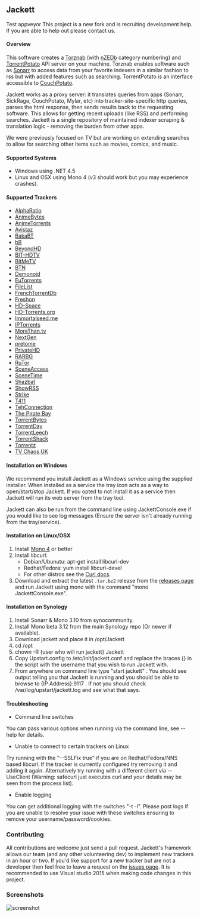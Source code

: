 ## Jackett
Test appveyor
This project is a new fork and is recruiting development help.  If you are able to help out please contact us.

#### Overview
This software creates a [Torznab](https://github.com/Sonarr/Sonarr/wiki/Implementing-a-Torznab-indexer) (with [nZEDb](https://github.com/nZEDb/nZEDb/blob/master/docs/newznab_api_specification.txt) category numbering) and [TorrentPotato](https://github.com/RuudBurger/CouchPotatoServer/wiki/Couchpotato-torrent-provider) API server on your machine.  Torznab enables software such as [Sonarr](https://sonarr.tv) to access data from your favorite indexers in a similar fashion to rss but with added features such as searching.  TorrentPotato is an interface accessible to [CouchPotato](https://couchpota.to/).

Jackett works as a proxy server: it translates queries from apps (Sonarr, SickRage, CouchPotato, Mylar, etc) into tracker-site-specific http queries, parses the html response, then sends results back to the requesting software. This allows for getting recent uploads (like RSS) and performing searches. Jackett is a single repository of maintained indexer scraping & translation logic - removing the burden from other apps. 

We were previously focused on TV but are working on extending searches to allow for searching other items such as movies, comics, and music.


#### Supported Systems
* Windows using .NET 4.5
* Linux and OSX using Mono 4 (v3 should work but you may experience crashes).


#### Supported Trackers
 * [AlphaRatio](https://alpharatio.cc/)
 * [AnimeBytes](https://animebytes.tv/)
 * [AnimeTorrents](http://animetorrents.me/)
 * [Avistaz](https://avistaz.to/)
 * [BakaBT](http://bakabt.me/)
 * [bB](http://reddit.com/r/baconbits)
 * [BeyondHD](https://beyondhd.me/)
 * [BIT-HDTV](https://www.bit-hdtv.com)
 * [BitMeTV](http://www.bitmetv.org/)
 * [BTN](http://broadcasthe.net)
 * [Demonoid](http://www.demonoid.pw/)
 * [EuTorrents](https://eutorrents.to/)
 * [FileList](http://filelist.ro/)
 * [FrenchTorrentDb](http://www.frenchtorrentdb.com/)
 * [Freshon](https://freshon.tv/)
 * [HD-Space](https://hd-space.org/)
 * [HD-Torrents.org](https://hd-torrents.org/)
 * [Immortalseed.me](http://immortalseed.me)
 * [IPTorrents](https://iptorrents.com/)
 * [MoreThan.tv](https://morethan.tv/)
 * [NextGen](https://nxtgn.org/)
 * [pretome](https://pretome.info)
 * [PrivateHD](https://privatehd.to/)
 * [RARBG](https://rarbg.to/)
 * [RuTor](http://rutor.org/)
 * [SceneAccess](https://sceneaccess.eu/login)
 * [SceneTime](https://www.scenetime.com/)
 * [Shazbat](www.shazbat.tv/login)
 * [ShowRSS](https://showrss.info/)
 * [Strike](https://getstrike.net/)
 * [T411](http://www.t411.io/)
 * [TehConnection](https://tehconnection.eu/) 
 * [The Pirate Bay](https://thepiratebay.se/)
 * [TorrentBytes](https://www.torrentbytes.net/)
 * [TorrentDay](https://torrentday.eu/)
 * [TorrentLeech](http://www.torrentleech.org/)
 * [TorrentShack](http://torrentshack.me/)
 * [Torrentz](https://torrentz.eu/)
 * [TV Chaos UK](https://tvchaosuk.com/)

#### Installation on Windows

We recommend you install Jackett as a Windows service using the supplied installer.  When installed as a service the tray icon acts as a way to open/start/stop Jackett. If you opted to not install it as a service then Jackett will run its web server from the tray tool.

Jackett can also be run from the command line using JackettConsole.exe if you would like to see log messages (Ensure the server isn't already running from the tray/service).

#### Installation on Linux/OSX
 1. Install [Mono 4](http://www.mono-project.com/download/) or better
 2. Install  libcurl:
       * Debian/Ubunutu: apt-get install libcurl-dev
       * Redhat/Fedora: yum install libcurl-devel
       * For other distros see the  [Curl docs](http://curl.haxx.se/dlwiz/?type=devel).
 3. Download and extract the latest ```.tar.bz2``` release from the [releases page](https://github.com/Jackett/Jackett/releases) and run Jackett using mono with the command "mono JackettConsole.exe".

#### Installation on Synology
1. Install Sonarr & Mono 3.10 from synocommunity.
2. Install Mono beta 3.12 from the main Synology repo (Or newer if available).
3. Download jackett and place it in /opt/Jackett
4. cd /opt
5. chown -R {user who will run jackett} Jackett
6. Copy Upstart.config to /etc/init/jackett.conf and replace the braces {} in the script with the username that you wish to run Jackett with.
9. From anywhere on command line type "start jackett" . You should see output telling you that Jackett is running and you should be able to browse to {IP Address}:9117 . If not you should check /var/log/upstart/jackett.log and see what that says.

#### Troubleshooting

* Command line switches

You can pass various options when running via the command line, see --help for details.

* Unable to  connect to certain trackers on Linux

Try running with the "--SSLFix true" if you are on Redhat/Fedora/NNS based libcurl.  If the tracker is currently configured try removing it and adding it again. Alternatively try running with a different client via --UseClient (Warning: safecurl just executes curl and your details may be seen from the process list).

*  Enable logging

You can get additional logging with the switches "-t -l".  Please post logs if you are unable to resolve your issue with these switches ensuring to remove your username/password/cookies.

### Contributing
All contributions are welcome just send a pull request.  Jackett's framework allows our team (and any other volunteering dev) to implement new trackers in an hour or two. If you'd like support for a new tracker but are not a developer then feel free to leave a request on the [issues page](https://github.com/zone117x/Jackett/issues).  It is recommended to use Visual studio 2015 when making code changes in this project.


### Screenshots

![screenshot](http://i.imgur.com/t1sVva6.png "screenshot")
